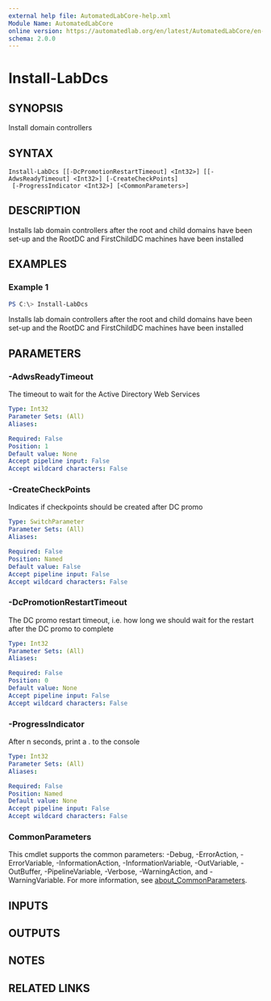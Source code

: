```yaml
---
external help file: AutomatedLabCore-help.xml
Module Name: AutomatedLabCore
online version: https://automatedlab.org/en/latest/AutomatedLabCore/en-us/Install-LabDcs
schema: 2.0.0
---
```


# Install-LabDcs

## SYNOPSIS
Install domain controllers

## SYNTAX

```
Install-LabDcs [[-DcPromotionRestartTimeout] <Int32>] [[-AdwsReadyTimeout] <Int32>] [-CreateCheckPoints]
 [-ProgressIndicator <Int32>] [<CommonParameters>]
```

## DESCRIPTION
Installs lab domain controllers after the root and child domains have been set-up and the RootDC and FirstChildDC machines have been installed

## EXAMPLES

### Example 1
```powershell
PS C:\> Install-LabDcs
```

Installs lab domain controllers after the root and child domains have been set-up and the RootDC and FirstChildDC machines have been installed

## PARAMETERS

### -AdwsReadyTimeout
The timeout to wait for the Active Directory Web Services

```yaml
Type: Int32
Parameter Sets: (All)
Aliases:

Required: False
Position: 1
Default value: None
Accept pipeline input: False
Accept wildcard characters: False
```

### -CreateCheckPoints
Indicates if checkpoints should be created after DC promo

```yaml
Type: SwitchParameter
Parameter Sets: (All)
Aliases:

Required: False
Position: Named
Default value: False
Accept pipeline input: False
Accept wildcard characters: False
```

### -DcPromotionRestartTimeout
The DC promo restart timeout, i.e.
how long we should wait for the restart after the DC promo to complete

```yaml
Type: Int32
Parameter Sets: (All)
Aliases:

Required: False
Position: 0
Default value: None
Accept pipeline input: False
Accept wildcard characters: False
```

### -ProgressIndicator
After n seconds, print a .
to the console

```yaml
Type: Int32
Parameter Sets: (All)
Aliases:

Required: False
Position: Named
Default value: None
Accept pipeline input: False
Accept wildcard characters: False
```

### CommonParameters
This cmdlet supports the common parameters: -Debug, -ErrorAction, -ErrorVariable, -InformationAction, -InformationVariable, -OutVariable, -OutBuffer, -PipelineVariable, -Verbose, -WarningAction, and -WarningVariable. For more information, see [about_CommonParameters](http://go.microsoft.com/fwlink/?LinkID=113216).

## INPUTS

## OUTPUTS

## NOTES

## RELATED LINKS

